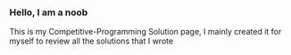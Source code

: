 ### Hello, I am a noob

This is my Competitive-Programming Solution page, I mainly created it for myself to review all the solutions that I wrote
